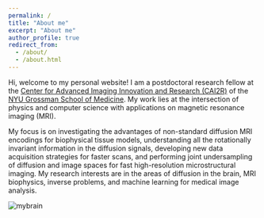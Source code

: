 ```yaml
---
permalink: /
title: "About me"
excerpt: "About me"
author_profile: true
redirect_from: 
  - /about/
  - /about.html
---
```


Hi, welcome to my personal website! I am a postdoctoral research fellow at the [Center for Advanced Imaging Innovation and Research (CAI2R)](https://cai2r.net) of the [NYU Grossman School of Medicine](https://med.nyu.edu/). My work lies at the intersection of physics and computer science with applications on magnetic resonance imaging (MRI). 

My focus is on investigating the advantages of non-standard diffusion MRI encodings for biophysical tissue models, understanding all the rotationally invariant information in the diffusion signals, developing new data acquisition strategies for faster scans, and performing joint undersampling of diffusion and image spaces for fast high-resolution microstructural imaging. My research interests are in the areas of diffusion in the brain, MRI biophysics, inverse problems, and machine learning for medical image analysis.

![mybrain](https://github.com/user-attachments/assets/8f0736c3-6438-497a-b961-6fc069cae6ee)


